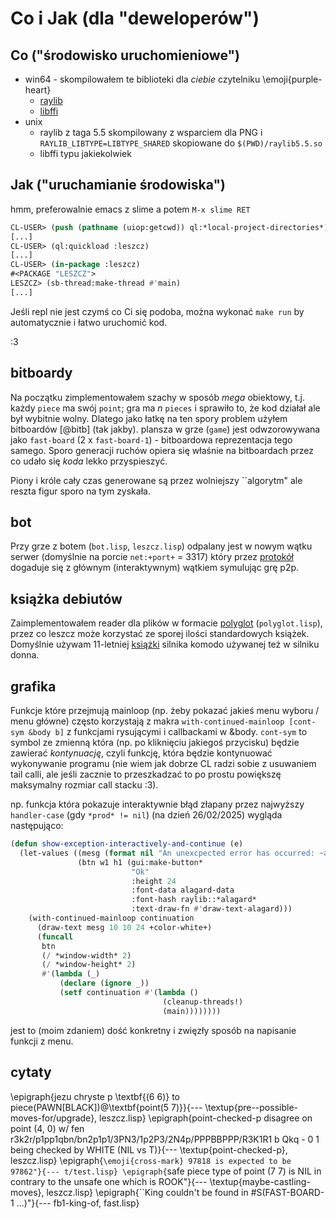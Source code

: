 # Co i Jak (dla "deweloperów")

## Co ("środowisko uruchomieniowe")
* win64 - skompilowałem te biblioteki dla *ciebie* czytelniku \emoji{purple-heart}
  * [raylib](https://pub.krzysckh.org/msc25/raylib5.5.dll)
  * [libffi](https://pub.krzysckh.org/msc25/libffi-8.dll)
* unix
  * raylib z taga 5.5 skompilowany z wsparciem dla PNG i `RAYLIB_LIBTYPE=LIBTYPE_SHARED`
    skopiowane do `$(PWD)/raylib5.5.so`
  * libffi typu jakiekolwiek
  
## Jak ("uruchamianie środowiska")
  
hmm, preferowalnie emacs z slime a potem `M-x slime RET`
```lisp
CL-USER> (push (pathname (uiop:getcwd)) ql:*local-project-directories*)
[...]
CL-USER> (ql:quickload :leszcz)
[...]
CL-USER> (in-package :leszcz)
#<PACKAGE "LESZCZ">
LESZCZ> (sb-thread:make-thread #'main)
[...]
```

Jeśli repl nie jest czymś co Ci się podoba, można wykonać `make run` by automatycznie i łatwo uruchomić kod.

:3

## bitboardy 

Na początku zimplementowałem szachy w sposób *mega* obiektowy, t.j. każdy `piece` ma swój `point`; gra ma *n* `pieces` i sprawiło to,
że kod działał ale był wybitnie wolny. Dlatego jako łatkę na ten spory problem użyłem bitboardów [@bitb] (tak jakby).
plansza w grze (`game`) jest odwzorowywana jako `fast-board` (2 x `fast-board-1`) - bitboardowa reprezentacja tego samego.
Sporo generacji ruchów opiera się właśnie na bitboardach przez co udało się *koda* lekko przyspieszyć.

Piony i króle cały czas generowane są przez wolniejszy ``algorytm" ale reszta figur sporo na tym zyskała.

## bot

Przy grze z botem (`bot.lisp`, `leszcz.lisp`) odpalany jest w nowym wątku serwer (domyślnie na porcie `net:+port+` = 3317) który przez
[protokół](#protokół) dogaduje się z głównym (interaktywnym) wątkiem symulując grę p2p.

## książka debiutów

Zaimplementowałem reader dla plików w formacie [polyglot](http://hgm.nubati.net/book_format.html) (`polyglot.lisp`), przez co leszcz może korzystać
ze sporej ilości standardowych książek. Domyślnie używam 11-letniej [książki](https://github.com/michaeldv/donna_opening_books/) silnika komodo używanej też w silniku donna.

## grafika

Funkcje które przejmują mainloop (np. żeby pokazać jakieś menu wyboru / menu główne) często korzystają z makra `with-continued-mainloop [cont-sym &body b]`
z funkcjami rysującymi i callbackami w &body. `cont-sym` to symbol ze zmienną która (np. po kliknięciu jakiegoś przycisku) będzie zawierać *kontynuację*, czyli funkcję,
która będzie kontynuować wykonywanie programu (nie wiem jak dobrze CL radzi sobie z usuwaniem tail calli, ale jeśli zacznie to przeszkadzać to po prostu powiększę maksymalny rozmiar call stacku :3).

np. funkcja która pokazuje interaktywnie błąd złapany przez najwyższy `handler-case` (gdy `*prod* != nil`) (na dzień 26/02/2025) wygląda następująco:

```lisp
(defun show-exception-interactively-and-continue (e)
  (let-values ((mesg (format nil "An unexcpected error has occurred: ~a~%" e))
               (btn w1 h1 (gui:make-button*
                           "Ok"
                           :height 24
                           :font-data alagard-data
                           :font-hash raylib::*alagard*
                           :text-draw-fn #'draw-text-alagard)))
    (with-continued-mainloop continuation
      (draw-text mesg 10 10 24 +color-white+)
      (funcall
       btn
       (/ *window-width* 2)
       (/ *window-height* 2)
       #'(lambda (_)
           (declare (ignore _))
           (setf continuation #'(lambda ()
                                  (cleanup-threads!)
                                  (main))))))))
```

jest to (moim zdaniem) dość konkretny i zwięzły sposób na napisanie funkcji z menu.

## cytaty

\epigraph{jezu chryste p \textbf{(6 6)} to piece(PAWN[BLACK])@\textbf{point(5 7)}}{--- \textup{pre--possible-moves-for/upgrade}, leszcz.lisp}
\epigraph{point-checked-p disagree on point (4, 0) w/ fen r3k2r/p1pp1qbn/bn2p1p1/3PN3/1p2P3/2N4p/PPPBBPPP/R3K1R1 b Qkq - 0 1 being checked by WHITE (NIL vs T)}{--- \textup{point-checked-p}, leszcz.lisp}
\epigraph{``\emoji{cross-mark} 97818 is expected to be 97862"}{--- t/test.lisp}
\epigraph{``safe piece type of point (7 7) is NIL in contrary to the unsafe one which is ROOK"}{--- \textup{maybe-castling-moves}, leszcz.lisp}
\epigraph{``King couldn't be found in \#S(FAST-BOARD-1 ...)"}{--- fb1-king-of, fast.lisp}


